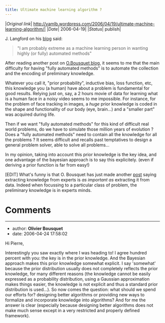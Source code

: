```yaml
---
title: Ultimate machine learning algorithm ?
---
```


|*Original link*| http://yamlb.wordpress.com/2006/04/19/ultimate-machine-learning-algorithm/|
|*Date*| 2006-04-19|
|*Status*| publish|

J. Langford on his <a title="blog" target="_blank" href="http://hunch.net/?p=176">blog</a> said:
<blockquote>"I am probably extreme as a machine learning person in wanting highly (or fully) automated methods"</blockquote>
After reading another post on <a href="http://ml.typepad.com/machine_learning_thoughts/2006/03/freakonomics.html">O.Bousquet blog</a>, it seems to me that the main difficulty for having "fully automated methods" is to automate the collection and the encoding of preliminary knowledge.

Whatever you call it, "prior probability", inductive bias, loss function, etc, this knowledge you (a human) have about a problem is fundamental for good results. Relying just on, say, a 2 hours movie of data for learning what is a human face in a noisy video seems to me impossible. For instance, for the problem of face tracking in images, a *huge* prior knowledge is coded in the shape and functionality of our body (eye, brain...) and a "smaller part" was acquired during life.

Then if we want "fully automated methods" for this kind of difficult real world problems, do we have to simulate those million years of evolution ? Does a "fully automated methods" need to contain all the knowledge for all the problems ? It seems difficult and recalls past temptatives to design a general problem solver, able to solve all problems...

In my opinion, taking into account this prior knowledge is the key idea, and one advantage of the bayesian approach is to say this explicitely. (even if deriving a prior function is far from easy!)

[EDIT] What's funny is that O. Bousquet has just made another <a target="_blank" href="http://ml.typepad.com/machine_learning_thoughts/2006/04/extracting_info.html">post</a> saying extracting knowledge from experts is <em>as important as</em> extracting it from data. Indeed when focussing to a particular class of problem, the preliminary knowledge is in experts minds.
# Comments


---
- author: **Olivier Bousquet**
- date: 2006-04-24 17:58:02

Hi Pierre,

Interestingly you saw exactly where I was heading to!
I agree hundred percent with you: the key is in the prior knowledge.
And the Bayesian approach makes this prior knowledge somewhat explicit. I say 'somewhat' because the prior distribution usually does not completely reflects the prior knowledge, for many different reasons (the knowledge cannot be easily expressed as a probability distribution, using a Gaussian approximation makes things easier, the knowledge is not explicit and thus a standard prior distribution is used...).
So now comes the question: what should we spend our efforts for? designing better algorithms or providing new ways to formalize and incorporate knowledge into algorithms?
And for me the answer is clear (especially because designing better algorithms does not make much sense except in a very restricted and properly defined framework).